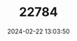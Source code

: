 ---
title: "22784"
category: "Tupaia everetti"
draft: false
date: 2024-02-22 13:03:50
languages:
  English: ["Mindanao Tree Shrew", "Philippine Tree Shrew", "Mindanao Treeshrew"]
  Spanish; Castilian: ["Musaraña Arborícola de Filipinas"]
  French: ["Urogale de Mindanao", "Urogale d'Everett"]
---